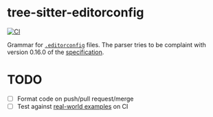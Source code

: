 # tree-sitter-editorconfig

[![CI][ci-badge]][ci-workflow]

Grammar for [`.editorconfig`][editorconfig] files.
The parser tries to be complaint with version 0.16.0 of the [specification][editorconfig-spec].

# TODO

- [ ] Format code on push/pull request/merge
- [ ] Test against [real-world examples][config-collection] on CI

[ci-badge]: https://img.shields.io/github/actions/workflow/status/ValdezFOmar/tree-sitter-editorconfig/ci.yml?logo=github&label=CI
[ci-workflow]: https://github.com/ValdezFOmar/tree-sitter-editorconfig/actions/workflows/ci.yml
[editorconfig]: https://editorconfig.org/
[editorconfig-spec]: https://spec.editorconfig.org/#glob-expressions
[config-collection]: https://github.com/editorconfig/editorconfig/wiki/Projects-Using-EditorConfig
